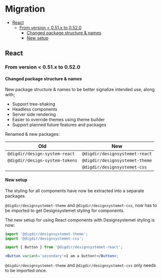 <h1>Migration</h1>

- [React](#react)
  - [From version \< 0.51.x to 0.52.0](#from-version--051x-to-0520)
    - [Changed package structure \& names](#changed-package-structure--names)
    - [New setup](#new-setup)

## React

### From version < 0.51.x to 0.52.0

#### Changed package structure & names

New package structure & names to be better signalize intended use, along with;

- Support tree-shaking
- Headless components
- Server side rendering
- Easier to override themes using theme builder
- Support planned future features and packages

Renamed & new packages:

| Old                            | New                            |
| ------------------------------ | ------------------------------ |
| `@digdir/design-system-react`  | `@digdir/designsystemet-react` |
| `@digdir/design-system-tokens` | `@digdir/designsystemet-theme` |
|                                | `@digdir/designsystemet-css`   |

#### New setup

The styling for all components have now be extracted into a separate packages.

`@digdir/designsystemet-theme` and `@digdir/designsystemet-css`, now has to be imported to get Designsystemet styling for components.

The new setup for using React components with Designsystemet styling is now:

```jsx
import '@digdir/designsystemet-theme';
import '@digdir/designsystemet-css';

import { Button } from '@digdir/designsystemet-react';

<Button variant='secondary'>I am a button!</Button>;
```

`@digdir/designsystemet-theme` and `@digdir/designsystemet-css` only needs to be imported once.
